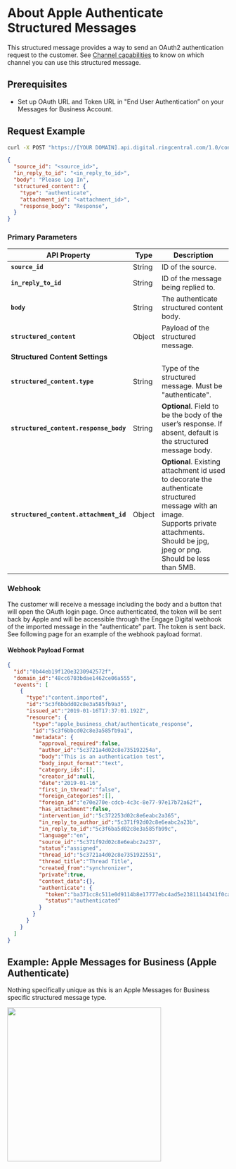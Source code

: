 # About Apple Authenticate Structured Messages

This structured message provides a way to send an OAuth2 authentication request to the customer. See [Channel capabilities](../#channel-capabilities) to know on which channel you can use this structured message.

## Prerequisites
* Set up OAuth URL and Token URL in "End User Authentication” on your Messages for Business Account.

## Request Example

```bash
curl -X POST "https://[YOUR DOMAIN].api.digital.ringcentral.com/1.0/contents"
```

```json
{
  "source_id": "<source_id>",
  "in_reply_to_id": "<in_reply_to_id>",
  "body": "Please Log In",
  "structured_content": {
    "type": "authenticate",
    "attachment_id": "<attachment_id>",
    "response_body": "Response",
  }
}
```

### Primary Parameters

| API Property | Type | Description |
|-|-|-|
| **`source_id`** | String | ID of the source. |
| **`in_reply_to_id`** | String | ID of the message being replied to. |
| **`body`** | String | The authenticate structured content body. |
| **`structured_content`** | Object | Payload of the structured message. |
| **Structured Content Settings** | | |
| **`structured_content.type`** | String | Type of the structured message. Must be "authenticate". |
| **`structured_content.response_body`** | String | **Optional**. Field to be the body of the user’s response. If absent, default is the structured message body. |
| **`structured_content.attachment_id`** | Object | **Optional**. Existing attachment id used to decorate the authenticate structured message with an image.<br>Supports private attachments.<br>Should be jpg, jpeg or png.<br>Should be less than 5MB. |

### Webhook

The customer will receive a message including the body and a button that will open the OAuth login page. Once authenticated, the token will be sent back by Apple and will be accessible through the Engage Digital webhook of the imported message in the "authenticate” part. The token is sent back. See following page for an example of the webhook payload format.

#### Webhook Payload Format
```json
{
  "id":"0b44eb19f120e3230942572f",
  "domain_id":"48cc6703bdae1462ce06a555",
  "events": [
    {
      "type":"content.imported",
      "id":"5c3f6bbdd02c8e3a585fb9a3",
      "issued_at":"2019-01-16T17:37:01.192Z",
      "resource": {
        "type":"apple_business_chat/authenticate_response",
        "id":"5c3f6bbcd02c8e3a585fb9a1",
        "metadata": {
          "approval_required":false,
          "author_id":"5c3721a4d02c8e735192254a",
          "body":"This is an authentication test",
          "body_input_format":"text",
          "category_ids":[],
          "creator_id":null,
          "date":"2019-01-16",
          "first_in_thread":"false",
          "foreign_categories":[],
          "foreign_id":"e70e270e-cdcb-4c3c-8e77-97e17b72a62f",
          "has_attachment":false,
          "intervention_id":"5c372253d02c8e6eabc2a365",
          "in_reply_to_author_id":"5c371f92d02c8e6eabc2a23b",
          "in_reply_to_id":"5c3f6ba5d02c8e3a585fb99c",
          "language":"en",
          "source_id":"5c371f92d02c8e6eabc2a237",
          "status":"assigned",
          "thread_id":"5c3721a4d02c8e7351922551",
          "thread_title":"Thread Title",
          "created_from":"synchronizer",
          "private":true,
          "context_data":{},
          "authenticate": {
            "token":"ba371cc8c511e0d9114b8e17777ebc4ad5e23811144341f0ca4726d67ff4b19e",
            "status":"authenticated"
          }
        }
      }
    }
  ]
}
```

## Example: Apple Messages for Business (Apple Authenticate)

Nothing specifically unique as this is an Apple Messages for Business specific structured message type.

<img class="img-fluid" width="350" src="../../../img/structured-messages-apple-auth-apple-biz.png">
